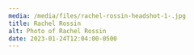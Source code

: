 ```yaml
---
media: /media/files/rachel-rossin-headshot-1-.jpg
title: Rachel Rossin
alt: Photo of Rachel Rossin
date: 2023-01-24T12:04:00-0500
---
```

